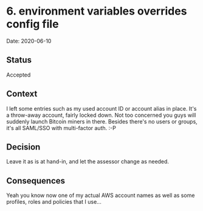 # 6. environment variables overrides config file

Date: 2020-06-10

## Status

Accepted

## Context

I left some entries such as my used account ID or account alias in place. It's a throw-away account, fairly 
locked down. Not too concerned you guys will suddenly launch Bitcoin miners in there.
Besides there's no users or groups, it's all SAML/SSO with multi-factor auth. :-P

## Decision

Leave it as is at hand-in, and let the assessor change as needed.

## Consequences

Yeah you know now one of my actual AWS account names as well as some profiles, roles and policies that I use...
